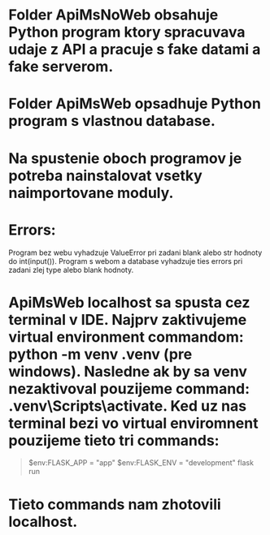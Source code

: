 # Folder ApiMsNoWeb obsahuje Python program ktory spracuvava udaje z API a pracuje s fake datami a fake serverom.
# Folder ApiMsWeb opsadhuje Python program s vlastnou database.
# Na spustenie oboch programov je potreba nainstalovat vsetky naimportovane moduly.
# Errors:
Program bez webu vyhadzuje ValueError pri zadani blank alebo str hodnoty do int(input()).
Program s webom a database vyhadzuje ties errors pri zadani zlej type alebo blank hodnoty.
# ApiMsWeb localhost sa spusta cez terminal v IDE. Najprv zaktivujeme virtual environment commandom: python -m venv .venv (pre windows). Nasledne ak by sa venv nezaktivoval pouzijeme command: .venv\Scripts\activate. Ked uz nas terminal bezi vo virtual enviromnent pouzijeme tieto tri commands: 
> $env:FLASK_APP = "app"
> $env:FLASK_ENV = "development"
> flask run
# Tieto commands nam zhotovili localhost.
